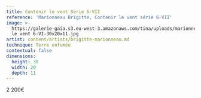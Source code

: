 ```yaml
---
title: Contenir le vent Série 6-VII
reference: 'Marionneau Brigitte, Contenir le vent série 6-VII'
image: >-
  https://galerie-gaia.s3.eu-west-3.amazonaws.com/tina/uploads/marionneau-brigitte/galerie-gaia-marionneau-brigitte-contenir
  le vent 6-VI-30x20x11.jpg
artist: content/artists/brigitte-marionneau.md
technique: Terre enfumée
contextual: false
dimensions:
  height: 30
  width: 20
  depth: 11
---
```


2 200€

